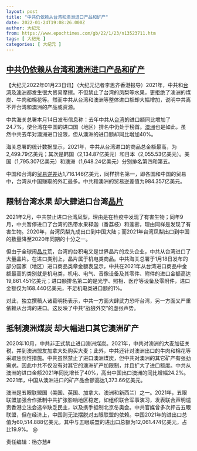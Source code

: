```yaml
---
layout: post
title: "中共仍依赖从台湾和澳洲进口产品和矿产"
date: 2022-01-24T19:08:26.000Z
author: 大纪元
from: https://www.epochtimes.com/gb/22/1/23/n13523711.htm
tags: [ 大纪元 ]
categories: [ 大纪元 ]
---
```

<!--1643051306000-->
[中共仍依赖从台湾和澳洲进口产品和矿产](https://www.epochtimes.com/gb/22/1/23/n13523711.htm)
------

<div>
<p>【大纪元2022年01月23日讯】（大纪元记者李思齐香港报导）2021年，中共和<a href="https://www.epochtimes.com/gb/tag/%E5%8F%B0%E6%B9%BE.html">台湾</a>及<a href="https://www.epochtimes.com/gb/tag/%E6%BE%B3%E6%B4%B2.html">澳洲</a>都发生很大贸易摩擦。不但禁止了台湾的凤梨等水果，更拒绝了澳洲的煤炭、牛肉和棉花等。然而中共从台湾和澳洲等整体进口额却大幅增加，说明中共离不开台湾和澳洲的产品或资源。</p><p>中共海关总署本月14日发布信息称：去年中共从<a href="https://www.epochtimes.com/gb/tag/%E5%8F%B0%E6%B9%BE.html">台湾</a>的进口额同比增加了24.7%，使台湾在中国的进口国（地区）排名中仍处于榜首。<a href="https://www.epochtimes.com/gb/tag/%E6%BE%B3%E6%B4%B2.html">澳洲</a>也是如此，虽然中共去年对澳洲进口设限，但从澳洲的进口额却同比增加40%。</p><p>海关总署的统计数据显示，2021年，中共从台湾进口的商品总金额最高，为2,499.79亿美元；其次是韩国（2,134.87亿美元）和日本（2,055.53亿美元）。美国（1,795.307亿美元）和澳洲（1,648.24亿美元）分别排名第四和第五。</p><p>中国和台湾的<a href="https://www.epochtimes.com/gb/tag/%E8%B4%B8%E6%98%93%E9%80%86%E5%B7%AE.html">贸易逆差</a>达1,716.146亿美元，同样排名第一，即各国和中国的贸易中，台湾从中国赚取的外汇最多。中共和澳洲的贸易逆差值为984.357亿美元。</p><h2>限制台湾水果 却大肆进口台湾<a href="https://www.epochtimes.com/gb/tag/%E6%99%B6%E7%89%87.html">晶片</a></h2><p>2021年2月，中共禁止进口台湾凤梨，理由是在检疫中发现了有害生物；同年9月，中共暂停进口了台湾的热带水果释迦（番荔枝）和莲雾，理由同样是发现了有害生物。2020年，台湾凤梨九成出口到中国大陆；而2021年台湾凤梨出口到中国的数量降至2020年同期的十分之一。</p><p>但由于全球闹<a href="https://www.epochtimes.com/gb/tag/%E6%99%B6%E7%89%87.html">晶片</a>荒，台湾的台积电又是世界晶片的龙头企业，中共从台湾进口了大量晶片。在进口类别上，晶片属于机电类商品。中共海关总署于1月18日发布的部分国家（地区）进口商品类章金额表显示，中共在2021年从台湾进口商品中金额最高的类别就是机电类，机电、电气、音像设备及其零件、附件的进口金额高达19,861.451亿美元；进口额排名第二的是光学、照相、医疗等设备及零附件，进口金额仅为168.440亿美元，不足机电类进口额的1%。</p><p>对此，独立撰稿人诸葛明扬表示，中共一方面大肆武力恐吓台湾，另一方面又严重依赖从台湾的进口。这反映了中共“战狼外交”的虚张声势。</p><h2>抵制澳洲煤炭 却大幅进口其它澳洲矿产</h2><p>2020年10月，中共非正式禁止进口澳洲煤炭。2021年，中共对澳洲的大麦加征关税，并到澳洲盟友加拿大处购买大麦；此外，中共还针对澳洲出口的牛肉和棉花等采取惩罚性措施。中共虽然禁止了进口澳洲煤炭，但中共对澳洲的其它矿产有强劲需求。因此中共不仅没有对其它的澳洲矿产加限制，并且扩大了进口额度。中共从澳洲的进口金额2021年同比增长了40%，高出中国出口澳洲的同比增幅24.2%。2021年，中国从澳洲进口的矿产品金额高达1,373.66亿美元。</p><p>澳洲是五眼联盟国（美国、英国、加拿大、澳洲和新西兰）之一。2021年，五眼联盟加强合作抵制中共扩张影响地区稳定，如组织联合军事演习，发表联合声明谴责香港立法会选举缺乏民主，以及携手抵制北京冬奥会。中共官媒曾多次抨击五眼联盟，但在经济上，中国则无法摆脱对五眼联盟的依赖。中国2021年的进出口总值为60,514.888亿美元，其中与五眼联盟的进出口总额为12,061.474亿美元，占比19.9%。 @</p><p>责任编辑：杨亦慧#</p>
</div>
